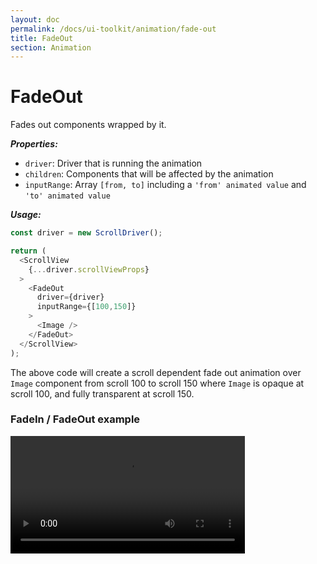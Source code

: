 ```yaml
---
layout: doc
permalink: /docs/ui-toolkit/animation/fade-out
title: FadeOut
section: Animation
---
```


# FadeOut

Fades out components wrapped by it.

***Properties:***

- `driver`: Driver that is running the animation
- `children`: Components that will be affected by the animation
- `inputRange`: Array `[from, to]` including a `'from' animated value` and `'to' animated value`

***Usage:***

```javascript
const driver = new ScrollDriver();

return (
  <ScrollView
    {...driver.scrollViewProps}
  >
    <FadeOut
      driver={driver}
      inputRange={[100,150]}
    >
      <Image />
    </FadeOut>
  </ScrollView>
);
```

The above code will create a scroll dependent fade out animation over `Image` component from scroll 100 to scroll 150 where `Image` is opaque at scroll 100, and fully transparent at scroll 150.


### FadeIn / FadeOut example

<div class="video-screen">
  <video width="375" loop>
    <source src="/video/examples/03 fade in and out.webm" type="video/webm">
    <source src="/video/examples/03 fade in and out.mp4" type="video/mp4">
  </video>
</div>